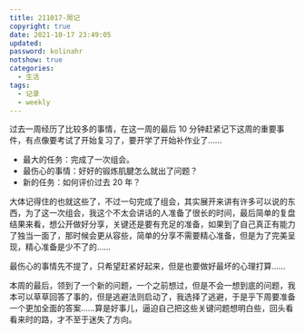 ```yaml
---
title: 211017-周记
copyright: true
date: 2021-10-17 23:49:05
updated:
password: kolinahr
notshow: true
categories:
  - 生活
tags:
  - 记录
  - weekly
---
```


过去一周经历了比较多的事情，在这一周的最后 10 分钟赶紧记下这周的重要事件，有点像要考试了开始复习了，要开学了开始补作业了……

+ 最大的任务：完成了一次组会。
+ 最伤心的事情：好好的锻炼肌腱怎么就出了问题？
+ 新的任务：如何评价过去 20 年？

大体记得住的也就这些了，不过一句完成了组会，其实展开来讲有许多可以说的东西，为了这一次组会，我这个不太会讲话的人准备了很长的时间，最后简单的复盘结果来看，想公开做好分享，关键还是要有充足的准备，如果到了自己真正有能力了独当一面了，那时候会更从容些，简单的分享不需要精心准备，但是为了完美呈现，精心准备是少不了的……

最伤心的事情先不提了，只希望赶紧好起来，但是也要做好最坏的心理打算……

本周的最后，领到了一个新的问题，一个之前想过，但是不会一想到底的问题，我本可以草草回答了事的，但是逃避法则启动了，我选择了逃避，于是乎下周要准备一个更加全面的答案……算是好事儿，逼迫自己把这些关键问题想明白些，回头看看来时的路，才不至于迷失了方向。
